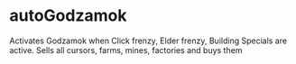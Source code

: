 # autoGodzamok
Activates Godzamok when Click frenzy, Elder frenzy, Building Specials are active. Sells all cursors, farms, mines, factories and buys them
